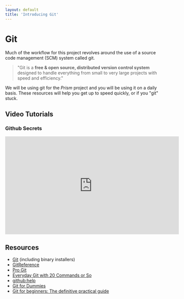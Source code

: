 ```yaml
---
layout: default
title: 'Introducing Git'
---
```


# Git

Much of the workflow for this project revolves around the use of a
source code management (SCM) system called git. 

<blockquote>
"Git is a <strong>free & open source, distributed version control system</strong> designed
to handle everything from small to very large projects with speed and efficiency."
</blockquote>

We will be using git for the *Prism* project and you will be using it
on a daily basis. These resources will help you get up to speed
quickly, or if you "git" stuck. 

## Video Tutorials

### Github Secrets
<iframe width="560" height="315" src="http://www.youtube.com/embed/Foz9yvMkvlA" frameborder="0" allowfullscreen></iframe>


## Resources
* [Git][1] (including binary installers)
* [GitReference][2]
* [Pro Git][3]
* [Everyday Git with 20 Commands or So][4]
* [github:help][5]
* [Git for Dummies][6]
* [Git for beginners: The definitive practical guide][7]

[1]: http://git-scm.com/
[2]: http://gitref.org/
[3]: http://progit.org/book/
[4]: http://www.kernel.org/pub/software/scm/git/docs/everyday.html
[5]: http://help.github.com/
[6]: http://wiki.freegeek.org/index.php/Git_for_dummies
[7]: http://stackoverflow.com/questions/315911/git-for-beginners-the-definitive-practical-guide
